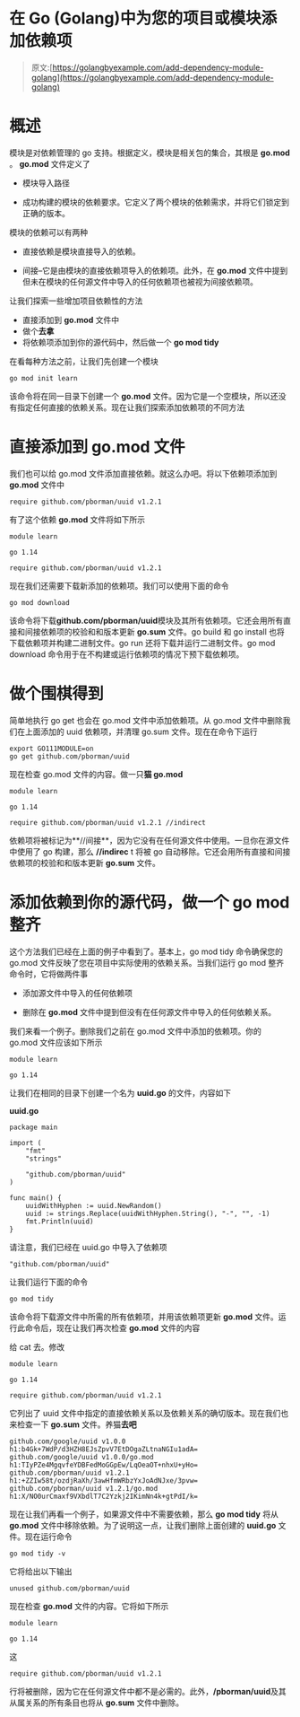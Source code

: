 # 在 Go (Golang)中为您的项目或模块添加依赖项

> 原文:[https://golangbyexample.com/add-dependency-module-golang](https://golangbyexample.com/add-dependency-module-golang)

# **概述**

模块是对依赖管理的 go 支持。根据定义，模块是相关包的集合，其根是 **go.mod** 。 **go.mod** 文件定义了

*   模块导入路径

*   成功构建的模块的依赖要求。它定义了两个模块的依赖需求，并将它们锁定到正确的版本。

模块的依赖可以有两种

*   直接依赖是模块直接导入的依赖。

*   间接–它是由模块的直接依赖项导入的依赖项。此外，在 **go.mod** 文件中提到但未在模块的任何源文件中导入的任何依赖项也被视为间接依赖项。

让我们探索一些增加项目依赖性的方法

*   直接添加到 **go.mod** 文件中
*   做个**去拿**
*   将依赖项添加到你的源代码中，然后做一个 **go mod tidy**

在看每种方法之前，让我们先创建一个模块

```
go mod init learn
```

该命令将在同一目录下创建一个 **go.mod** 文件。因为它是一个空模块，所以还没有指定任何直接的依赖关系。现在让我们探索添加依赖项的不同方法

# **直接添加到 go.mod 文件**

我们也可以给 go.mod 文件添加直接依赖。就这么办吧。将以下依赖项添加到 **go.mod** 文件中

```
require github.com/pborman/uuid v1.2.1
```

有了这个依赖 **go.mod** 文件将如下所示

```
module learn

go 1.14

require github.com/pborman/uuid v1.2.1
```

现在我们还需要下载新添加的依赖项。我们可以使用下面的命令

```
go mod download
```

该命令将下载**github.com/pborman/uuid**模块及其所有依赖项。它还会用所有直接和间接依赖项的校验和和版本更新 **go.sum** 文件。go build 和 go install 也将下载依赖项并构建二进制文件。go run 还将下载并运行二进制文件。go mod download 命令用于在不构建或运行依赖项的情况下预下载依赖项。

# **做个围棋得到**

简单地执行 go get 也会在 go.mod 文件中添加依赖项。从 go.mod 文件中删除我们在上面添加的 uuid 依赖项，并清理 go.sum 文件。现在在命令下运行

```
export GO111MODULE=on
go get github.com/pborman/uuid
```

现在检查 go.mod 文件的内容。做一只**猫 go.mod**

```
module learn

go 1.14

require github.com/pborman/uuid v1.2.1 //indirect
```

依赖项将被标记为**//间接**，因为它没有在任何源文件中使用。一旦你在源文件中使用了 go 构建，那么 **//indirec** t 将被 go 自动移除。它还会用所有直接和间接依赖项的校验和和版本更新 **go.sum** 文件。

# **添加依赖到你的源代码，做一个 go mod 整齐**

这个方法我们已经在上面的例子中看到了。基本上，go mod tidy 命令确保您的 go.mod 文件反映了您在项目中实际使用的依赖关系。当我们运行 go mod 整齐命令时，它将做两件事

*   添加源文件中导入的任何依赖项

*   删除在 **go.mod** 文件中提到但没有在任何源文件中导入的任何依赖关系。

我们来看一个例子。删除我们之前在 go.mod 文件中添加的依赖项。你的 go.mod 文件应该如下所示

```
module learn

go 1.14
```

让我们在相同的目录下创建一个名为 **uuid.go** 的文件，内容如下

**uuid.go**

```
package main

import (
	"fmt"
	"strings"

	"github.com/pborman/uuid"
)

func main() {
	uuidWithHyphen := uuid.NewRandom()
	uuid := strings.Replace(uuidWithHyphen.String(), "-", "", -1)
	fmt.Println(uuid)
}
```

请注意，我们已经在 uuid.go 中导入了依赖项

```
"github.com/pborman/uuid"
```

让我们运行下面的命令

```
go mod tidy
```

该命令将下载源文件中所需的所有依赖项，并用该依赖项更新 **go.mod** 文件。运行此命令后，现在让我们再次检查 **go.mod** 文件的内容

给 cat 去。修改

```
module learn

go 1.14

require github.com/pborman/uuid v1.2.1
```

它列出了 uuid 文件中指定的直接依赖关系以及依赖关系的确切版本。现在我们也来检查一下 **go.sum** 文件。养猫**去吧**

```
github.com/google/uuid v1.0.0 h1:b4Gk+7WdP/d3HZH8EJsZpvV7EtDOgaZLtnaNGIu1adA=
github.com/google/uuid v1.0.0/go.mod h1:TIyPZe4MgqvfeYDBFedMoGGpEw/LqOeaOT+nhxU+yHo=
github.com/pborman/uuid v1.2.1 h1:+ZZIw58t/ozdjRaXh/3awHfmWRbzYxJoAdNJxe/3pvw=
github.com/pborman/uuid v1.2.1/go.mod h1:X/NO0urCmaxf9VXbdlT7C2Yzkj2IKimNn4k+gtPdI/k=
```

现在让我们再看一个例子，如果源文件中不需要依赖，那么 **go mod tidy** 将从 **go.mod** 文件中移除依赖。为了说明这一点，让我们删除上面创建的 **uuid.go** 文件。现在运行命令

```
go mod tidy -v
```

它将给出以下输出

```
unused github.com/pborman/uuid
```

现在检查 **go.mod** 文件的内容。它将如下所示

```
module learn

go 1.14
```

这

```
require github.com/pborman/uuid v1.2.1
```

行将被删除，因为它在任何源文件中都不是必需的。此外，**/pborman/uuid**及其从属关系的所有条目也将从 **go.sum** 文件中删除。